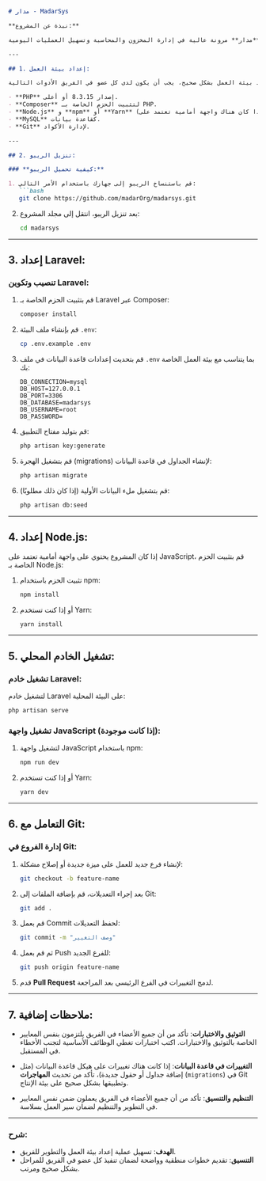 ```markdown
# مدار - MadarSys

**نبذة عن المشروع:**

نظام **مدار** هو تطبيق لإدارة العمليات المخزنية والمحاسبية يهدف إلى تحسين كفاءة إدارة المخزون وتنظيم العمليات التجارية مثل الشراء، البيع، الإرجاع، والتلف. يتيح النظام تتبع تدفق البيانات بين الأقسام المختلفة ويقدم تقارير دقيقة وداعمة لعملية اتخاذ القرار. يضمن **مدار** مرونة عالية في إدارة المخزون والمحاسبة وتسهيل العمليات اليومية.

---

## 1. إعداد بيئة العمل:

للتأكد من إعداد بيئة العمل بشكل صحيح، يجب أن يكون لدى كل عضو في الفريق الأدوات التالية:

- **PHP** إصدار 8.3.15 أو أعلى.
- **Composer** لتثبيت الحزم الخاصة بـ PHP.
- **Node.js** و **npm** أو **Yarn** (إذا كان هناك واجهة أمامية تعتمد على JavaScript).
- **MySQL** كقاعدة بيانات.
- **Git** لإدارة الأكواد.

---

## 2. تنزيل الريبو:

### **كيفية تحميل الريبو:**

1. قم باستنساخ الريبو إلى جهازك باستخدام الأمر التالي:
   ```bash
   git clone https://github.com/madarOrg/madarsys.git
   ```

2. بعد تنزيل الريبو، انتقل إلى مجلد المشروع:
   ```bash
   cd madarsys
   ```

---

## 3. إعداد Laravel:

### **تنصيب وتكوين Laravel:**

1. قم بتثبيت الحزم الخاصة بـ Laravel عبر Composer:
   ```bash
   composer install
   ```

2. قم بإنشاء ملف البيئة `.env`:
   ```bash
   cp .env.example .env
   ```

3. قم بتحديث إعدادات قاعدة البيانات في ملف `.env` بما يتناسب مع بيئة العمل الخاصة بك:
   ```env
   DB_CONNECTION=mysql
   DB_HOST=127.0.0.1
   DB_PORT=3306
   DB_DATABASE=madarsys
   DB_USERNAME=root
   DB_PASSWORD=
   ```

4. قم بتوليد مفتاح التطبيق:
   ```bash
   php artisan key:generate
   ```

5. قم بتشغيل الهجرة (migrations) لإنشاء الجداول في قاعدة البيانات:
   ```bash
   php artisan migrate
   ```

6. قم بتشغيل ملء البيانات الأولية (إذا كان ذلك مطلوبًا):
   ```bash
   php artisan db:seed
   ```

---

## 4. إعداد Node.js:

إذا كان المشروع يحتوي على واجهة أمامية تعتمد على JavaScript، قم بتثبيت الحزم الخاصة بـ Node.js:

1. تثبيت الحزم باستخدام npm:
   ```bash
   npm install
   ```

2. أو إذا كنت تستخدم Yarn:
   ```bash
   yarn install
   ```

---

## 5. تشغيل الخادم المحلي:

### **تشغيل خادم Laravel:**

لتشغيل خادم Laravel على البيئة المحلية:
```bash
php artisan serve
```

### **تشغيل واجهة JavaScript (إذا كانت موجودة):**

1. لتشغيل واجهة JavaScript باستخدام npm:
   ```bash
   npm run dev
   ```

2. أو إذا كنت تستخدم Yarn:
   ```bash
   yarn dev
   ```

---

## 6. التعامل مع Git:

### **إدارة الفروع في Git:**

1. لإنشاء فرع جديد للعمل على ميزة جديدة أو إصلاح مشكلة:
   ```bash
   git checkout -b feature-name
   ```

2. بعد إجراء التعديلات، قم بإضافة الملفات إلى Git:
   ```bash
   git add .
   ```

3. قم بعمل Commit لحفظ التعديلات:
   ```bash
   git commit -m "وصف التغيير"
   ```

4. ثم قم بعمل Push للفرع الجديد:
   ```bash
   git push origin feature-name
   ```

5. قدم **Pull Request** لدمج التغييرات في الفرع الرئيسي بعد المراجعة.

---

## 7. ملاحظات إضافية:

- **التوثيق والاختبارات**: تأكد من أن جميع الأعضاء في الفريق يلتزمون بنفس المعايير الخاصة بالتوثيق والاختبارات. اكتب اختبارات تغطي الوظائف الأساسية لتجنب الأخطاء في المستقبل.
  
- **التغييرات في قاعدة البيانات**: إذا كانت هناك تغييرات على هيكل قاعدة البيانات (مثل إضافة جداول أو حقول جديدة)، تأكد من تحديث **المهاجرات** (`migrations`) في Git وتطبيقها بشكل صحيح على بيئة الإنتاج.

- **التنظيم والتنسيق**: تأكد من أن جميع الأعضاء في الفريق يعملون ضمن نفس المعايير في التطوير والتنظيم لضمان سير العمل بسلاسة.

---
### شرح:
- **الهدف**: تسهيل عملية إعداد بيئة العمل والتطوير للفريق.
- **التنسيق**: تقديم خطوات منطقية وواضحة لضمان تنفيذ كل عضو في الفريق للمراحل بشكل صحيح ومرتب.
